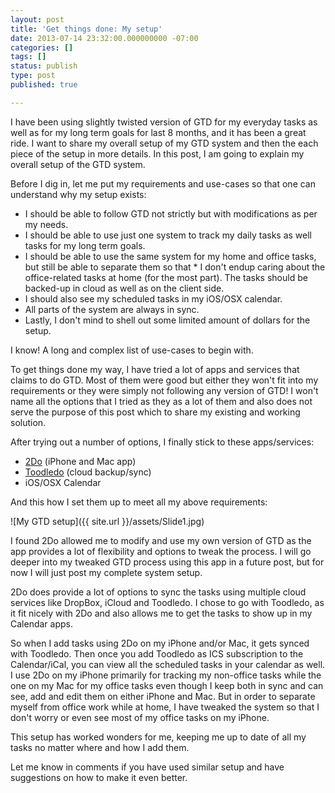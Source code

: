 ```yaml
---
layout: post
title: 'Get things done: My setup'
date: 2013-07-14 23:32:00.000000000 -07:00
categories: []
tags: []
status: publish
type: post
published: true

---
```

I have been using slightly twisted version of GTD for my everyday tasks as well as for my long term goals for last 8 months, and it has been a great ride. I want to share my overall setup of my GTD system and then the each piece of the setup in more details. In this post, I am going to explain my overall setup of the GTD system.

Before I dig in, let me put my requirements and use-cases so that one can understand why my setup exists:

* I should be able to follow GTD not strictly but with modifications as per my needs.
* I should be able to use just one system to track my daily tasks as well tasks for my long term goals.
* I should be able to use the same system for my home and office tasks, but still be able to separate them so that * I don't endup caring about the office-related tasks at home (for the most part).
The tasks should be backed-up in cloud as well as on the client side.
* I should also see my scheduled tasks in my iOS/OSX calendar.
* All parts of the system are always in sync.
* Lastly, I don't mind to shell out some limited amount of dollars for the setup.

I know! A long and complex list of use-cases to begin with.

To get things done my way, I have tried a lot of apps and services that claims to do GTD. Most of them were good but either they won't fit into my requirements or they were simply not following any version of GTD! I won't name all the options that I tried as they as a lot of them and also does not serve the purpose of this post which to share my existing and working solution.

After trying out a number of options, I finally stick to these apps/services:

* [2Do](http://www.2doapp.com/) (iPhone and Mac app)
* [Toodledo](http://www.toodledo.com/tasks/index.php#) (cloud backup/sync)
* iOS/OSX Calendar

And this how I set them up to meet all my above requirements:


![My GTD setup]({{ site.url }}/assets/Slide1.jpg)
						
I found 2Do allowed me to modify and use my own version of GTD as the app provides a lot of flexibility and options to tweak the process. I will go deeper into my tweaked GTD process using this app in a future post, but for now I will just post my complete system setup.

2Do does provide a lot of options to sync the tasks using multiple cloud services like DropBox, iCloud and Toodledo. I chose to go with Toodledo, as it fit nicely with 2Do and also allows me to get the tasks to show up in my Calendar apps.

So when I add tasks using 2Do on my iPhone and/or Mac, it gets synced with Toodledo. Then once you add Toodledo as ICS subscription to the Calendar/iCal, you can view all the scheduled tasks in your calendar as well. I use 2Do on my iPhone primarily for tracking my non-office tasks while the one on my Mac for my office tasks even though I keep both in sync and can see, add and edit them on either iPhone and Mac. But in order to separate myself from office work while at home, I have tweaked the system so that I don't worry or even see most of my office tasks on my iPhone.

This setup has worked wonders for me, keeping me up to date of all my tasks no matter where and how I add them.

Let me know in comments if you have used similar setup and have suggestions on how to make it even better.

